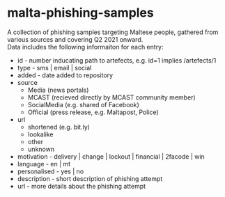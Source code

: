 # malta-phishing-samples

A collection of phishing samples targeting Maltese people, gathered from various sources and covering Q2 2021 onward.  
Data includes the following informaiton for each entry:
- id - number inducating path to artefects, e.g. id=1 implies /artefects/1
- type - sms | email | social
- added - date added to repository
- source 
  - Media (news portals)
  - MCAST (recieved directly by MCAST community member)
  - SocialMedia (e.g. shared of Facebook)
  - Official (press release, e.g. Maltapost, Police)
- url 
  - shortened (e.g. bit.ly)
  - lookalike
  - other
  - unknown
- motivation - delivery | change | lockout | financial | 2facode | win
- language - en | mt
- personalised - yes | no
- description - short description of phishing attempt
- url - more details about the phishing attempt
